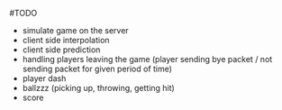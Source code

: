 #TODO
- simulate game on the server
- client side interpolation
- client side prediction
- handling players leaving the game (player sending bye packet / not sending packet for given period of time)
- player dash
- ballzzz (picking up, throwing, getting hit)
- score